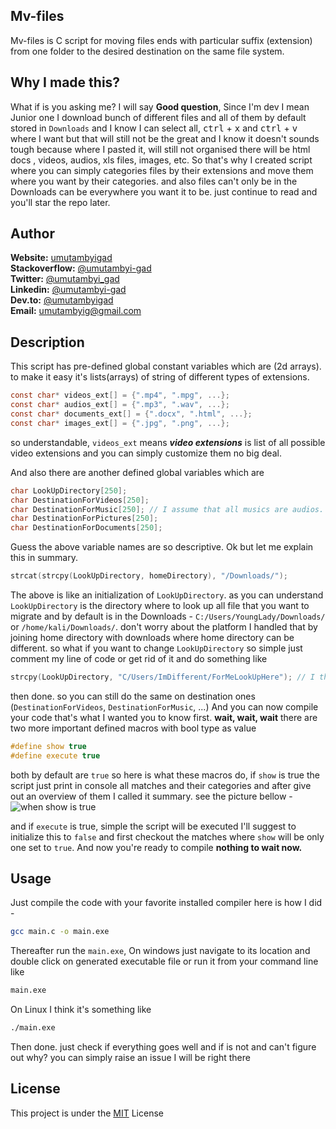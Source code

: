 ## Mv-files

Mv-files is C script for moving files ends with particular suffix (extension) from one folder to the desired destination on the same file system.

## Why I made this?

What if is you asking me? I will say **Good question**, Since I'm dev I mean Junior one I download bunch of different files
and all of them by default stored in `Downloads` and I know I can select all, <kbd>ctrl</kbd> + <kbd>x</kbd> and <kbd>ctrl</kbd> + <kbd>v</kbd>
where I want but that will still not be the great and I know it doesn't sounds tough because where I pasted it, will still not organised there will
be html docs , videos, audios, xls files, images, etc.
So that's why I created script where you can simply categories files by their extensions and move them where you want by their categories. and also
files can't only be in the Downloads can be everywhere you want it to be. just continue to read and you'll star the repo later.

## Author
**Website:** [umutambyigad](https://umutambyigad.herokuapp.com) <br>
**Stackoverflow:** [@umutambyi-gad](https://stackoverflow.com/users/13536893/umutambyi-gad) <br>
**Twitter:** [@umutambyi_gad](https://twitter.com/umutambyi_gad) <br>
**Linkedin:**  [@umutambyi-gad](https://www.linkedin.com/in/umutambyi-gad/) <br>
**Dev.to:** [@umutambyigad](https://dev.to/umutambyigad) <br>
**Email:** [umutambyig@gmail.com](mailto:umutambyig@gmail.com) <br>


## Description

This script has pre-defined global constant variables which are (2d arrays). to make it easy it's lists(arrays) of
string of different types of extensions.
```C
const char* videos_ext[] = {".mp4", ".mpg", ...};
const char* audios_ext[] = {".mp3", ".wav", ...};
const char* documents_ext[] = {".docx", ".html", ...};
const char* images_ext[] = {".jpg", ".png", ...};
```
so understandable, `videos_ext` means ***video extensions*** is list of all possible video extensions and you can simply customize them
no big deal.

And also there are another defined global variables which are

```C
char LookUpDirectory[250];
char DestinationForVideos[250];
char DestinationForMusic[250]; // I assume that all musics are audios.
char DestinationForPictures[250];
char DestinationForDocuments[250];
```
Guess the above variable names are so descriptive. Ok but let me explain this in summary.
```C
strcat(strcpy(LookUpDirectory, homeDirectory), "/Downloads/");
```
The above is like an initialization of `LookUpDirectory`. as you can understand `LookUpDirectory` is the directory where to look up
all file that you want to migrate and by default is in the Downloads - `C:/Users/YoungLady/Downloads/` or `/home/kali/Downloads/`.
don't worry about the platform I handled that by joining home directory with downloads where home directory can be different.
so what if you want to change `LookUpDirectory` so simple just comment my line of code or get rid of it and do something like
```C
strcpy(LookUpDirectory, "C/Users/ImDifferent/ForMeLookUpHere"); // I think you don't need to join your path with the home directory
```
then done.
so you can still do the same on destination ones (`DestinationForVideos`, `DestinationForMusic`, ...)
And you can now compile your code that's what I wanted you to know first.
**wait, wait, wait** there are two more important defined macros with bool type as value 
```C
#define show true
#define execute true
```
both by default are `true` so here is what these macros do, if `show` is true the script just print in console all matches
and their categories and after give out an overview of them I called it summary. see the picture bellow -
![when show is true](https://user-images.githubusercontent.com/65312850/113211387-ee759400-9264-11eb-848d-51f395d79548.png)

and if `execute` is true, simple the script will be executed I'll suggest to initialize this to `false` and first checkout the matches where
`show` will be only one set to `true`.
And now you're ready to compile **nothing to wait now.**

## Usage

Just compile the code with your favorite installed compiler here is how I did -
```bash
gcc main.c -o main.exe
```
Thereafter run the `main.exe`, On windows just navigate to its location and double click on generated executable file or run it from your command line like
```bash
main.exe
```
On Linux I think it's something like
```bash
./main.exe
```
Then done. just check if everything goes well and if is not and can't figure out why? you can simply raise an issue I will be right there
## License
This project is under the [MIT](https://github.com/umutambyi-gad/Mv-files/blob/master/LICENSE) License
